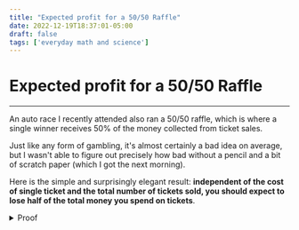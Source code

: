 ```yaml
---
title: "Expected profit for a 50/50 Raffle"
date: 2022-12-19T18:37:01-05:00
draft: false
tags: ['everyday math and science']
---
```


# Expected profit for a 50/50 Raffle

---

An auto race I recently attended also ran a 50/50 raffle, which is where a single winner receives 50% of the money collected from ticket sales.

Just like any form of gambling, it's almost certainly a bad idea on average, but I wasn't able to figure out precisely how bad without a pencil and a bit of scratch paper (which I got the next morning).

Here is the simple and surprisingly elegant result: **independent of the cost of single ticket and the total number of tickets sold, you should expect to lose half of the total money you spend on tickets**.

<details>
  <summary>Proof</summary>

  Not too difficult, we only need to use the idea of expected values.

  Let \\(c\\) be the cost of a single ticket, \\(t\\) be the number of tickets you buy, and \\(N\\) be the total number of tickets sold. Therefore, the total amount you spend on tickets is \\(ct\\).

  There are two cases (win or lose), and for each case we need to compute the probability of the case occurring (\\( p_{\text{case}} \\)), as well as the expected profit (\\( m_{\text{case}} \\))
  $$
    p_{\text{lose}} = \frac{N - t}{N}, \quad m_{\text{lose}} = -ct \\\\
    p_{\text{win}} = \frac{t}{N}, \quad m_{\text{win}} = \frac{1}{2}Nc - ct .
  $$
  Then the expected profit is
  $$
    \mathbb{E}[m] = p_{\text{lose}} m_{\text{lose}} + p_{\text{win}} m_{\text{win}} .
  $$
  Substituting in the expressions from above
  $$
    \mathbb{E}[m] = -\frac{N - t}{N}ct + \frac{t}{N}\left(\frac{1}{2}Nc - ct\right)
  $$
  and simplifying
  $$
    \mathbb{E}[m] = -ct + \frac{ct^2}{N} + \frac{1}{2}ct - \frac{ct^2}{N}
  $$
  we obtain our result
  $$
    \mathbb{E}[m] = -\frac{1}{2}ct ,
  $$
  which we identify as a loss of half the money you spend on tickets.
</details>



